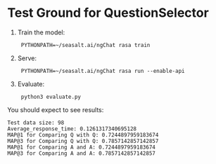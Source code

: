 # Test Ground for QuestionSelector

1. Train the model:

		PYTHONPATH=~/seasalt.ai/ngChat rasa train
		
2. Serve:

		PYTHONPATH=~/seasalt.ai/ngChat rasa run --enable-api
		
3. Evaluate:

		python3 evaluate.py
		
You should expect to see results:

```
Test data size: 98
Average_response_time: 0.1261317340695128
MAP@1 for Comparing Q with Q: 0.7244897959183674
MAP@3 for Comparing Q with Q: 0.7857142857142857
MAP@1 for Comparing A and A: 0.7244897959183674
MAP@3 for Comparing A and A: 0.7857142857142857
```